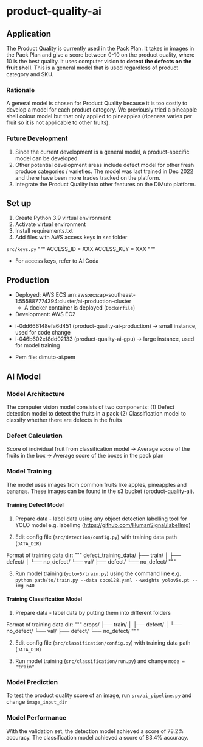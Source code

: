 # product-quality-ai

## Application

The Product Quality is currently used in the Pack Plan. It takes in images in the Pack Plan and give a score between 0-10 on the product quality, where 10 is the best quality. It uses computer vision to **detect the defects on the fruit shell**. This is a general model that is used regardless of product category and SKU. 

### Rationale 

A general model is chosen for Product Quality because it is too costly to develop a model for each product category. We previously tried a pineapple shell colour model but that only applied to pineapples (ripeness varies per fruit so it is not applicable to other fruits).

### Future Development

1. Since the current development is a general model, a product-specific model can be developed.
2. Other potential development areas include defect model for other fresh produce categories / varieties. The model was last trained in Dec 2022 and there have been more trades tracked on the platform.
3. Integrate the Product Quality into other features on the DiMuto platform.

## Set up

1. Create Python 3.9 virtual environment
2. Activate virtual environment
3. Install requirements.txt
3. Add files with AWS access keys in `src` folder 

`src/keys.py`
"""
ACCESS_ID = XXX
ACCESS_KEY = XXX
"""

* For access keys, refer to AI Coda 

## Production

-  Deployed: AWS ECS arn:aws:ecs:ap-southeast-1:555887774394:cluster/ai-production-cluster
    * A docker container is deployed (`Dockerfile`)
-  Development: AWS EC2
  * i-0dd666148efa6d451 (product-quality-ai-production) → small instance, used for code change
  * i-046b602ef8dd02133 (product-quality-ai-gpu) → large instance, used for model training
- Pem file: dimuto-ai.pem

## AI Model

### Model Architecture

The computer vision model consists of two components:
(1) Defect detection model to detect the fruits in a pack
(2) Classification model to classify whether there are defects in the fruits

### Defect Calculation

Score of individual fruit from classification model -> Average score of the fruits in the box -> Average score of the boxes in the pack plan

### Model Training

The model uses images from common fruits like apples, pineapples and bananas. These images can be found in the s3 bucket (product-quality-ai).

#### Training Defect Model

1. Prepare data - label data using any object detection labelling tool for YOLO model e.g. labelImg (https://github.com/HumanSignal/labelImg)

2. Edit config file (`src/detection/config.py`) with training data path (`DATA_DIR`)

Format of training data dir: 
"""
defect_training_data/
├── train/
│   ├── defect/
│   └── no_defect/
└── val/
    ├── defect/
    └── no_defect/
"""

3. Run model training (`yolov5/train.py`) using the command line e.g. `python path/to/train.py --data coco128.yaml --weights yolov5s.pt --img 640`

#### Training Classification Model

1. Prepare data - label data by putting them into different folders 

Format of training data dir: 
"""
crops/
├── train/
│   ├── defect/
│   └── no_defect/
└── val/
    ├── defect/
    └── no_defect/
"""

2. Edit config file (`src/classification/config.py`) with training data path (`DATA_DIR`)

3. Run model training (`src/classification/run.py`) and change `mode = "train"`

### Model Prediction

To test the product quality score of an image, run `src/ai_pipeline.py` and change `image_input_dir`

### Model Performance

With the validation set, the detection model achieved a score of 78.2% accuracy. The classification model achieved a score of 83.4% accuracy.